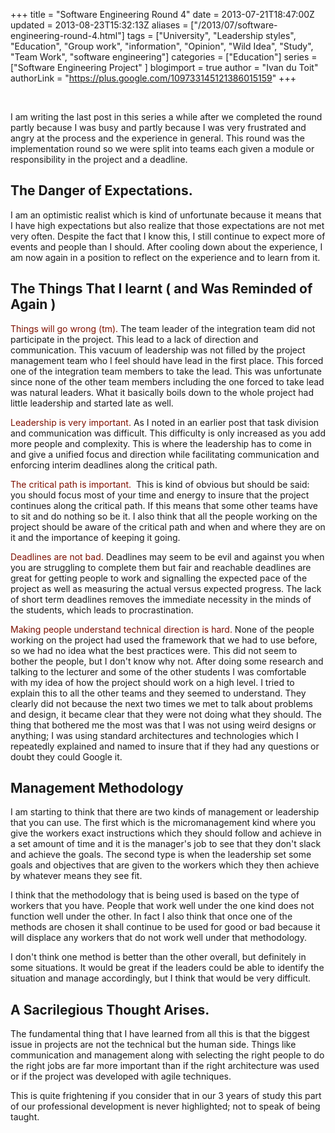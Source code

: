 +++
title = "Software Engineering Round 4"
date = 2013-07-21T18:47:00Z
updated = 2013-08-23T15:32:13Z
aliases = ["/2013/07/software-engineering-round-4.html"]
tags = ["University", "Leadership styles", "Education", "Group work", "information", "Opinion", "Wild Idea", "Study", "Team Work", "software engineering"]
categories = ["Education"]
series = ["Software Engineering Project" ]
blogimport = true
author = "Ivan du Toit"
authorLink = "https://plus.google.com/109733145121386015159"
+++

<br />

<p>I am writing the last post in this series a while after we completed the round partly because I was busy and partly because I was very frustrated and angry at the process and the experience in general. This round was the implementation round so we were split into teams each given a module or responsibility in the project and a deadline.
</p>

<h2>The Danger of Expectations.</h2>

<p>I am an optimistic realist which is kind of unfortunate because it means that I have high expectations but also realize that those expectations are not met very often. Despite the fact that I know this, I still continue to expect more of events and people than I should. After cooling down about the experience, I am now again in a position to reflect on the experience and to learn from it.
</p>

<h2>The Things That I learnt ( and Was Reminded of Again )</h2>

<p>
	<span style="color: #7F1000;">Things will go wrong (tm).</span> The team leader of the integration team did not participate in the project. This lead to a lack of direction and communication. This vacuum of leadership was not filled by the project management team who I feel should have lead in the first place. This forced one of the integration team members to take the lead. This was unfortunate since none of the other team members including the one forced to take lead was natural leaders. What it basically boils down to the whole project had little leadership and started late as well.
</p>
<p>
	<span style="color: #7F1000;">Leadership is very important.</span> As I noted in an earlier post that task division and communication was difficult. This difficulty is only increased as you add more people and complexity. This is where the leadership has to come in and give a unified focus and direction while facilitating communication and enforcing interim deadlines along the critical path.
</p>
<p>
	<span style="color: #7F1000;">The critical path is important.</span>
	&nbsp;This is kind of obvious but should be said: you should focus most of your time and energy to insure that the project continues along the critical path. If this means that some other teams have to sit and do nothing so be it. I also think that all the people working on the project should be aware of the critical path and when and where they are on it and the importance of keeping it going.
</p>
<p>
	<span style="color: #7F1000;">Deadlines are not bad.</span> Deadlines may seem to be evil and against you when you are struggling to complete them but fair and reachable deadlines are great for getting people to work and signalling the expected pace of the project as well as measuring the actual versus expected progress. The lack of short term deadlines removes the immediate necessity in the minds of the students, which leads to procrastination.
</p>
<p>
	<span style="color: #7F1000;">Making people understand technical direction is hard.</span> None of the people working on the project had used the framework that we had to use before, so we had no idea what the best practices were. This did not seem to bother the people, but I don't know why not. After doing some research and talking to the lecturer and some of the other students I was comfortable with my idea of how the project should work on a high level. I tried to explain this to all the other teams and they seemed to understand. They clearly did not because the next two times we met to talk about problems and design, it became clear that they were not doing what they should. The thing that bothered me the most was that I was not using weird designs or anything; I was using standard architectures and technologies which I repeatedly explained and named to insure that if they had any questions or doubt they could Google it.
</p>

<h2>Management Methodology</h2>

<p>I am starting to think that there are two kinds of management or leadership that you can use. The first which is the micromanagement kind where you give the workers exact instructions which they should follow and achieve in a set amount of time and it is the manager's job to see that they don't slack and achieve the goals. The second type is when the leadership set some goals and objectives that are given to the workers which they then achieve by whatever means they see fit.
</p>
<p>I think that the methodology that is being used is based on the type of workers that you have. People that work well under the one kind does not function well under the other. In fact I also think that once one of the methods are chosen it shall continue to be used for good or bad because it will displace any workers that do not work well under that methodology.
</p>
<p>I don't think one method is better than the other overall, but definitely in some situations. It would be great if the leaders could be able to identify the situation and manage accordingly, but I think that would be very difficult.
</p>
<h2>A Sacrilegious Thought Arises.</h2>
<p>The fundamental thing that I have learned from all this is that the biggest issue in projects are not the technical but the human side. Things like communication and management along with selecting the right people to do the right jobs are far more important than if the right architecture was used or if the project was developed with agile techniques.
</p>
<p>This is quite frightening if you consider that in our 3 years of study this part of our professional development is never highlighted; not to speak of being taught.
</p>

